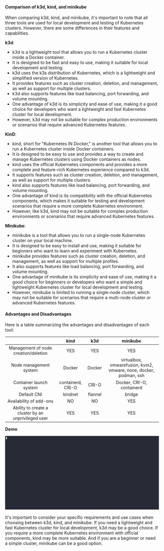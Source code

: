 #### Comparison of k3d, kind, and minikube

When comparing k3d, kind, and minikube, it's important to note that all three tools are used for local development and testing of Kubernetes clusters. However, there
are some differences in their features and capabilities.

**k3d**:
- k3d is a lightweight tool that allows you to run a Kubernetes cluster inside a Docker container.
- It is designed to be fast and easy to use, making it suitable for local development and testing.
- k3d uses the k3s distribution of Kubernetes, which is a lightweight and simplified version of Kubernetes.
- It provides features such as cluster creation, deletion, and management, as well as support for multiple clusters.
- k3d also supports features like load balancing, port forwarding, and volume mounting.
- One advantage of k3d is its simplicity and ease of use, making it a good choice for developers who want a lightweight and fast Kubernetes cluster for local
development.
- However, k3d may not be suitable for complex production environments or scenarios that require advanced Kubernetes features.

**KinD**:
- kind, short for "Kubernetes IN Docker," is another tool that allows you to run a Kubernetes cluster inside Docker containers.
- It is designed to be easy to use and provides a way to create and manage Kubernetes clusters using Docker containers as nodes.
- kind uses the official Kubernetes components and provides a more complete and feature-rich Kubernetes experience compared to k3d.
- It supports features such as cluster creation, deletion, and management, as well as support for multiple clusters.
- kind also supports features like load balancing, port forwarding, and volume mounting.
- One advantage of kind is its compatibility with the official Kubernetes components, which makes it suitable for testing and development scenarios that require a more
complete Kubernetes environment.
- However, like k3d, kind may not be suitable for complex production environments or scenarios that require advanced Kubernetes features.

**Minikube**:
- minikube is a tool that allows you to run a single-node Kubernetes cluster on your local machine.
- It is designed to be easy to install and use, making it suitable for beginners who want to learn and experiment with Kubernetes.
- minikube provides features such as cluster creation, deletion, and management, as well as support for multiple profiles.
- It also supports features like load balancing, port forwarding, and volume mounting.
- One advantage of minikube is its simplicity and ease of use, making it a good choice for beginners or developers who want a simple and lightweight Kubernetes cluster
for local development and testing.
- However, minikube is limited to running a single-node cluster, which may not be suitable for scenarios that require a multi-node cluster or advanced Kubernetes
features.

#### Advantages and Disadvantages

Here is a table summarizing the advantages and disadvantages of each tool:

|| kind | k3d | minikube |
|:-----:|:----:|:----:|:--------:|
|Management of node creation/deletion | YES | YES | YES |
|Node management system| Docker | Docker | virtualbox, vmwarefusion, kvm2, vmware, none, docker, podman, ssh |
|Container launch system| containerd, CRI-O | CRI-O | Docker, CRI-O, containerd |
|Default CNI| kindnet | flannel | bridge |
|Availability of add-ons| NO | NO | YES |
|Ability to create a cluster by an unprivileged user| YES | YES | YES |

**Demo**

![demo](./img/demo1.gif)

It's important to consider your specific requirements and use cases when choosing between k3d, kind, and minikube. If you need a lightweight and fast Kubernetes cluster
for local development, k3d may be a good choice. If you require a more complete Kubernetes environment with official components, kind may be more suitable. And if you are a beginner or need a simple cluster, minikube can be a good option.

